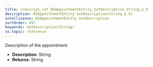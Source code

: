 ```yaml
---
title: crmscript_ref_NSAppointmentEntity_SetDescription_String_p_0
description: NSAppointmentEntity.SetDescription(String p_0)
intellisense: NSAppointmentEntity.SetDescription
sortOrder: 997
keywords: SetDescription(String)
so.topic: reference
---
```



Description of the appointment.



* **Description:** String
* **Returns:** String


